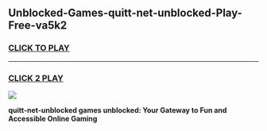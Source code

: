 
## Unblocked-Games-quitt-net-unblocked-Play-Free-va5k2
<h3>
<a href="https://premium76.site?title=quitt-net-unblocked&ref=23A">CLICK TO PLAY</a></h3>
<hr>

<h3>
<a href="https://premium76.site?title=quitt-net-unblocked&ref=23A">CLICK 2 PLAY</a>
  
</h3>

<a href="https://premium76.site?title=quitt-net-unblocked&ref=23A"><img src="https://clearcache.store/games.png"></a>


**quitt-net-unblocked games unblocked: Your Gateway to Fun and Accessible Online Gaming**
